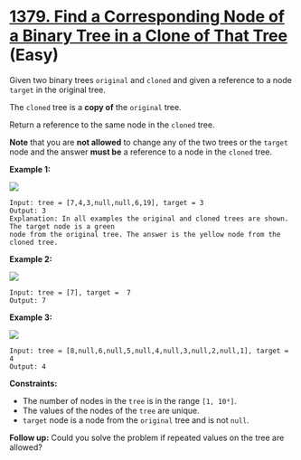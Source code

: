 # [1379. Find a Corresponding Node of a Binary Tree in a Clone of That Tree][link] (Easy)

[link]: https://leetcode.com/problems/find-a-corresponding-node-of-a-binary-tree-in-a-clone-of-that-tree/

Given two binary trees `original` and `cloned` and given a reference to a node `target` in the
original tree.

The `cloned` tree is a **copy of** the `original` tree.

Return a reference to the same node in the `cloned` tree.

**Note** that you are **not allowed** to change any of the two trees or the `target` node and the
answer **must be** a reference to a node in the `cloned` tree.

**Example 1:**

![](https://assets.leetcode.com/uploads/2020/02/21/e1.png)

```
Input: tree = [7,4,3,null,null,6,19], target = 3
Output: 3
Explanation: In all examples the original and cloned trees are shown. The target node is a green
node from the original tree. The answer is the yellow node from the cloned tree.
```

**Example 2:**

![](https://assets.leetcode.com/uploads/2020/02/21/e2.png)

```
Input: tree = [7], target =  7
Output: 7
```

**Example 3:**

![](https://assets.leetcode.com/uploads/2020/02/21/e3.png)

```
Input: tree = [8,null,6,null,5,null,4,null,3,null,2,null,1], target = 4
Output: 4
```

**Constraints:**

- The number of nodes in the `tree` is in the range `[1, 10⁴]`.
- The values of the nodes of the `tree` are unique.
- `target` node is a node from the `original` tree and is not `null`.

**Follow up:** Could you solve the problem if repeated values on the tree are allowed?
